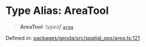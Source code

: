 # Type Alias: AreaTool

> **AreaTool**: *typeof* [`area`](../variables/area.md)

Defined in: [packages/geoda/src/spatial\_ops/area.ts:121](https://github.com/GeoDaCenter/openassistant/blob/2c7e2a603db0fcbd6603996e5ea15006191c5f7f/packages/geoda/src/spatial_ops/area.ts#L121)
